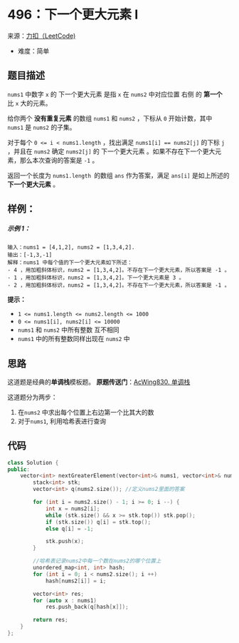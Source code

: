 # 496：下一个更大元素 I
来源：[力扣（LeetCode)](https://leetcode.cn/problems/next-greater-element-i/)

* 难度：简单

## 题目描述
`nums1` 中数字 `x` 的 下一个更大元素 是指 `x` 在 `nums2` 中对应位置 右侧 的 **第一个** 比 `x` 大的元素。

给你两个 **没有重复元素** 的数组 `nums1` 和 `nums2` ，下标从 `0` 开始计数，其中 `nums1` 是 `nums2` 的子集。

对于每个 `0 <= i < nums1.length` ，找出满足 `nums1[i] == nums2[j]` 的下标 `j` ，并且在 `nums2` 确定 `nums2[j]` 的 下一个更大元素 。如果不存在下一个更大元素，那么本次查询的答案是 `-1` 。

返回一个长度为 `nums1.length `的数组 `ans` 作为答案，满足 `ans[i]` 是如上所述的 **下一个更大元素** 。


## 样例：
##### 示例 1：
```
输入：nums1 = [4,1,2], nums2 = [1,3,4,2].
输出：[-1,3,-1]
解释：nums1 中每个值的下一个更大元素如下所述：
- 4 ，用加粗斜体标识，nums2 = [1,3,4,2]。不存在下一个更大元素，所以答案是 -1 。
- 1 ，用加粗斜体标识，nums2 = [1,3,4,2]。下一个更大元素是 3 。
- 2 ，用加粗斜体标识，nums2 = [1,3,4,2]。不存在下一个更大元素，所以答案是 -1 。
```

**提示：**
* `1 <= nums1.length <= nums2.length <= 1000`
* `0 <= nums1[i], nums2[i] <= 10000`
* `nums1` 和 `nums2` 中所有整数 互不相同
* `nums1` 中的所有整数同样出现在 `nums2` 中

## 思路
这道题是经典的**单调栈**模板题。
**原题传送门**：[AcWing830. 单调栈](https://www.acwing.com/problem/content/832/)

这道题分为两步：
1. 在`nums2` 中求出每个位置上右边第一个比其大的数
2. 对于`nums1`, 利用哈希表进行查询
## 代码
```c++
class Solution {
public:
    vector<int> nextGreaterElement(vector<int>& nums1, vector<int>& nums2) {
        stack<int> stk;
        vector<int> q(nums2.size()); //定义nums2里面的答案

        for (int i = nums2.size() - 1; i >= 0; i --) {
            int x = nums2[i];
            while (stk.size() && x >= stk.top()) stk.pop();
            if (stk.size()) q[i] = stk.top();
            else q[i] = -1;

            stk.push(x);
        }

        //哈希表记录nums2中每一个数在nums2的哪个位置上
        unordered_map<int, int> hash;
        for (int i = 0; i < nums2.size(); i ++)
            hash[nums2[i]] = i;

        vector<int> res;
        for (auto x : nums1)
            res.push_back(q[hash[x]]);

        return res;
    }
};
```
